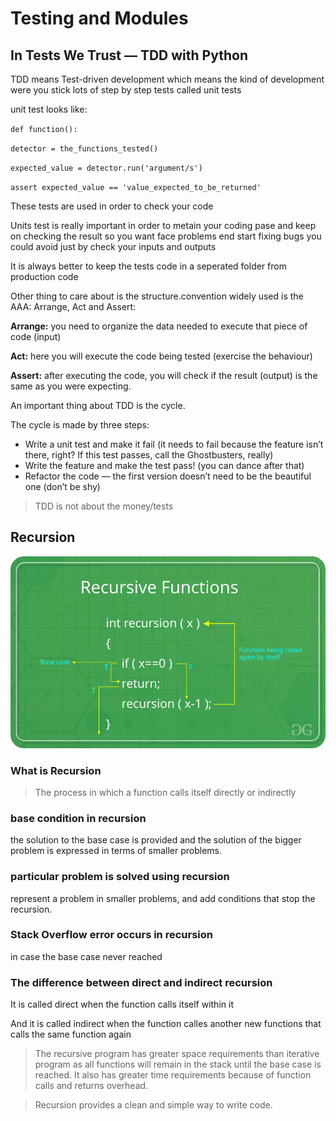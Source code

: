 # Testing and Modules

## In Tests We Trust — TDD with Python

TDD means Test-driven development which means the kind of development were you stick lots of step by step tests called unit tests

unit test looks like:

 `def function():`

   `detector = the_functions_tested()`

   `expected_value = detector.run('argument/s')`

   `assert expected_value == 'value_expected_to_be_returned'`

These tests are used in order to check your code

Units test is really important in order to metain your coding pase and keep on checking the result so you want face problems end start fixing bugs you could avoid just by check your inputs and outputs

It is always better to keep the tests code in a seperated folder from production code

Other thing to care about is the structure.convention widely used is the AAA: Arrange, Act and Assert:

**Arrange:** you need to organize the data needed to execute that piece of code (input)

**Act:** here you will execute the code being tested (exercise the behaviour)

**Assert:** after executing the code, you will check if the result (output) is the same as you were expecting.

An important thing about TDD is the cycle.

The cycle is made by three steps:

- Write a unit test and make it fail (it needs to fail because the feature isn’t there, right? If this test passes, call the Ghostbusters, really)
- Write the feature and make the test pass! (you can dance after that)
- Refactor the code — the first version doesn’t need to be the beautiful one (don’t be shy)

> TDD is not about the money/tests

## Recursion

![image](assets/Read02.png)

### What is Recursion

> The process in which a function calls itself directly or indirectly

### base condition in recursion

the solution to the base case is provided and the solution of the bigger problem is expressed in terms of smaller problems.

### particular problem is solved using recursion

represent a problem in smaller problems, and add conditions that stop the recursion.

### Stack Overflow error occurs in recursion

in case the base case never reached

### The difference between direct and indirect recursion

It is called direct when the function calls itself within it

And it is called indirect when the function calles another new functions that calls the same function again

> The recursive program has greater space requirements than iterative program as all functions will remain in the stack until the base case is reached. It also has greater time requirements because of function calls and returns overhead.

> Recursion provides a clean and simple way to write code.
